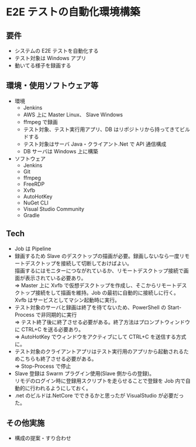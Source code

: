 # E2E テストの自動化環境構築

## 要件

- システムの E2E テストを自動化する
- テスト対象は Windows アプリ
- 動いてる様子を録画する

## 環境・使用ソフトウェア等

- 環境
  - Jenkins
  - AWS 上に Master Linux、 Slave Windows
  - ffmpeg で録画
  - テスト対象、テスト実行用アプリ、DB はリポジトリから持ってきてビルドする
  - テスト対象はサーバ Java・クライアント.Net で API 通信構成
  - DB サーバは Windows 上に構築
- ソフトウェア
  - Jenkins
  - Git
  - ffmpeg
  - FreeRDP
  - Xvfb
  - AutoHotKey
  - NuGet CLI
  - Visual Studio Community
  - Gradle

## Tech

- Job は Pipeline
- 録画するため Slave のデスクトップの描画が必要。録画しないなら一度リモートデスクトップを接続して切断しておけばよい。  
  描画するにはモニターにつながれているか、リモートデスクトップ接続で画面が表示されている必要あり。  
  ⇒ Master 上に Xvfb で仮想デスクトップを作成し、そこからリモートデスクトップ接続をして描画を維持。Job の最初に自動的に接続しに行く。  
  Xvfb はサービスとしてマシン起動時に実行。
- テスト対象のサーバと録画は終了を待てないため、PowerShell の Start-Process で非同期的に実行  
  ⇒ テスト終了後に終了させる必要がある。終了方法はプロンプトウィンドウに CTRL+C を送る必要あり。  
   ⇒ AutoHotKey でウィンドウをアクティブにして CTRL+C を送信する方式に。
- テスト対象のクライアントアプリはテスト実行用のアプリから起動されるためこちらも終了させる必要がある。  
  ⇒ Stop-Process で停止
- Slave 登録は Swarm プラグイン使用(Slave 側からの登録)。  
  リモデのログイン時に登録用スクリプトを走らせることで登録を Job 内で自動的に行われるようにしておく。
- .net のビルドは.NetCore でできるかと思ったが VisualStudio が必要だった。

## その他実施

- 構成の提案・すり合わせ

